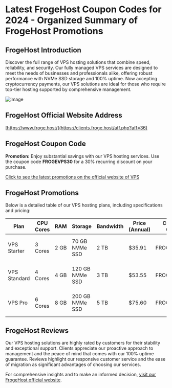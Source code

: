 # Latest FrogeHost Coupon Codes for 2024 - Organized Summary of FrogeHost Promotions

## FrogeHost Introduction
Discover the full range of VPS hosting solutions that combine speed, reliability, and security. Our fully managed VPS services are designed to meet the needs of businesses and professionals alike, offering robust performance with NVMe SSD storage and 100% uptime. Now accepting cryptocurrency payments, our VPS solutions are ideal for those who require top-tier hosting supported by comprehensive management.

![image](https://github.com/oliver19521/FrogeHost/assets/167681535/3dd21475-afbd-4eb4-b827-e5d676a00050)

## FrogeHost Official Website Address
[https://www.froge.host/](https://clients.froge.host/aff.php?aff=36)

## FrogeHost Coupon Code
**Promotion:** Enjoy substantial savings with our VPS hosting services. Use the coupon code **FROGEVPS30** for a 30% recurring discount on your purchase.
  
[Click to see the latest promotions on the official website of VPS](https://clients.froge.host/aff.php?aff=36)

## FrogeHost Promotions
Below is a detailed table of our VPS hosting plans, including specifications and pricing:

| Plan       | CPU Cores | RAM   | Storage       | Bandwidth | Price (Annual)   | Coupon Code  | Order Link                                         |
|------------|-----------|-------|---------------|-----------|------------------|--------------|----------------------------------------------------|
| VPS Starter| 3 Cores   | 2 GB  | 70 GB NVMe SSD| 2 TB      | $35.91           | FROGEVPS30   | [Order Now - USA](https://clients.froge.host/aff.php?aff=36&pid=10&billingcycle=annually&promocode=FROGEVPS30&utm_source=whtoffer)  |
| VPS Standard| 4 Cores  | 4 GB  | 120 GB NVMe SSD| 3 TB     | $53.55           | FROGEVPS30   | [Order Now - USA](https://clients.froge.host/aff.php?aff=36&pid=11&billingcycle=annually&promocode=FROGEVPS30&utm_source=whtoffer) |
| VPS Pro    | 6 Cores   | 8 GB  | 200 GB NVMe SSD| 5 TB      | $75.60           | FROGEVPS30   | [Order Now - USA](https://clients.froge.host/aff.php?aff=36&pid=12&billingcycle=annually&promocode=FROGEVPS30&utm_source=whtoffer)  |

## FrogeHost Reviews
Our VPS hosting solutions are highly rated by customers for their stability and exceptional support. Clients appreciate our proactive approach to management and the peace of mind that comes with our 100% uptime guarantee. Reviews highlight our responsive customer service and the ease of migration as significant advantages of choosing our services.

For comprehensive insights and to make an informed decision, [visit our FrogeHost official website](https://clients.froge.host/aff.php?aff=36).
